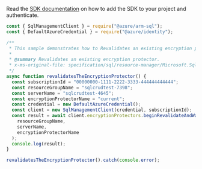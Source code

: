 Read the [SDK documentation](https://github.com/Azure/azure-sdk-for-js/blob/%40azure%2Farm-sql_9.0.1/sdk/sql/arm-sql/README.md) on how to add the SDK to your project and authenticate.

```javascript
const { SqlManagementClient } = require("@azure/arm-sql");
const { DefaultAzureCredential } = require("@azure/identity");

/**
 * This sample demonstrates how to Revalidates an existing encryption protector.
 *
 * @summary Revalidates an existing encryption protector.
 * x-ms-original-file: specification/sql/resource-manager/Microsoft.Sql/preview/2020-11-01-preview/examples/EncryptionProtectorRevalidate.json
 */
async function revalidatesTheEncryptionProtector() {
  const subscriptionId = "00000000-1111-2222-3333-444444444444";
  const resourceGroupName = "sqlcrudtest-7398";
  const serverName = "sqlcrudtest-4645";
  const encryptionProtectorName = "current";
  const credential = new DefaultAzureCredential();
  const client = new SqlManagementClient(credential, subscriptionId);
  const result = await client.encryptionProtectors.beginRevalidateAndWait(
    resourceGroupName,
    serverName,
    encryptionProtectorName
  );
  console.log(result);
}

revalidatesTheEncryptionProtector().catch(console.error);
```
